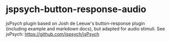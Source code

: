 # jspsych-button-response-audio

jsPsych plugin based on Josh de Leeuw's button-response plugin (including example and markdown docs), but adapted for audio stimuli. See jsPsych: https://github.com/jspsych/jsPsych